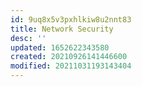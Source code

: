```yaml
---
id: 9uq8x5v3pxhlkiw8u2nnt83
title: Network Security
desc: ''
updated: 1652622343580
created: 20210926141446600
modified: 20211031193143404
---
```


